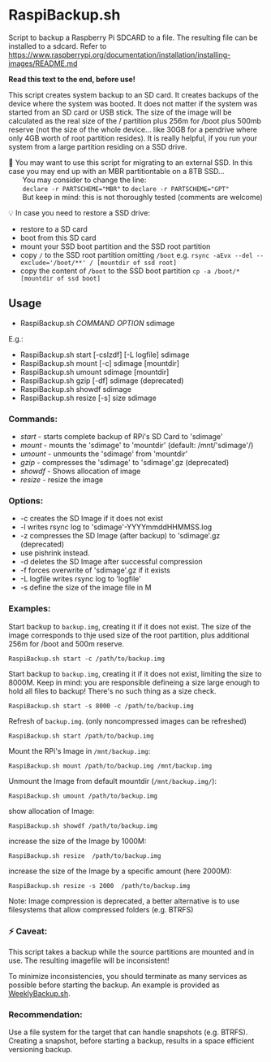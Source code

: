 # RaspiBackup.sh
Script to backup a Raspberry Pi SDCARD to a file. 
The resulting file can be installed to a sdcard. 
Refer to https://www.raspberrypi.org/documentation/installation/installing-images/README.md  

**Read this text to the end, before use!**

This script creates system backup to an SD card. It creates backups of the device where the system was booted. It does not matter if the system was started from an SD card or USB stick. The size of the image will be calculated as the real size of the / partition plus 256m for /boot plus 500mb reserve (not the size of the whole device... like 30GB for a pendrive where only 4GB worth of root partition resides). It is really helpful, if you run your system from a large partition residing on a SSD drive.

:stop_sign: You may want to use this script for migrating to an external SSD. In this case you may end up with an MBR partitiontable on a 8TB SSD...  
&nbsp;&nbsp;&nbsp;&nbsp;&nbsp;&nbsp;  You may consider to change the line:  
&nbsp;&nbsp;&nbsp;&nbsp;&nbsp;&nbsp;  ```declare -r PARTSCHEME="MBR"``` to ```declare -r PARTSCHEME="GPT"```  
&nbsp;&nbsp;&nbsp;&nbsp;&nbsp;&nbsp;  But keep in mind: this is not thoroughly tested (comments are welcome)

:bulb: In case you need to restore a SSD drive:  
- restore to a SD card 
- boot from this SD card 
- mount your SSD boot partition and the SSD root partition  
- copy ```/``` to the SSD root partition  omitting ```/boot``` e.g. ```rsync -aEvx --del --exclude='/boot/**' / [mountdir of ssd root]```  
- copy the content of ```/boot``` to the SSD boot partition ```cp -a /boot/*  [mountdir of ssd boot]```  

     
## Usage

* RaspiBackup.sh _COMMAND_ _OPTION_ sdimage

E.g.:
* RaspiBackup.sh start [-cslzdf] [-L logfile] sdimage
* RaspiBackup.sh mount [-c] sdimage [mountdir]
* RaspiBackup.sh umount sdimage [mountdir]
* RaspiBackup.sh gzip [-df] sdimage (deprecated)
* RaspiBackup.sh showdf sdimage
* RaspiBackup.sh resize [-s] size sdimage
### Commands:

* *start* - starts complete backup of RPi's SD Card to 'sdimage'
* *mount* - mounts the 'sdimage' to 'mountdir' (default: /mnt/'sdimage'/)
* *umount* - unmounts the 'sdimage' from 'mountdir'
* *gzip* - compresses the 'sdimage' to 'sdimage'.gz (deprecated)
* *showdf* - Shows allocation of image
* *resize* - resize the image
### Options:

* -c creates the SD Image if it does not exist
* -l writes rsync log to 'sdimage'-YYYYmmddHHMMSS.log
* -z compresses the SD Image (after backup) to 'sdimage'.gz (deprecated)
*    use pishrink instead.
* -d deletes the SD Image after successful compression
* -f forces overwrite of 'sdimage'.gz if it exists
* -L logfile writes rsync log to 'logfile'
* -s define the size of the image file in M

### Examples:

Start backup to `backup.img`, creating it if it does not exist. The size of the image corresponds to thje used size of the root partition, plus additional 256m for /boot and 500m reserve.
```
RaspiBackup.sh start -c /path/to/backup.img
```

Start backup to `backup.img`, creating it if it does not exist, limiting 
 the size to 8000M.
 Keep in mind: you are responsible defineing a size large enough to hold all files to backup! There's no such thing as a size check.  
```
RaspiBackup.sh start -s 8000 -c /path/to/backup.img
```

Refresh of `backup.img`. (only noncompressed images can be refreshed) 
```
RaspiBackup.sh start /path/to/backup.img
```


Mount the RPi's Image in `/mnt/backup.img`:
```
RaspiBackup.sh mount /path/to/backup.img /mnt/backup.img
```

Unmount the Image from default mountdir (`/mnt/backup.img/`):
```
RaspiBackup.sh umount /path/to/backup.img
```

show allocation of Image:
```
RaspiBackup.sh showdf /path/to/backup.img
```

increase the size of the Image by 1000M:
```
RaspiBackup.sh resize  /path/to/backup.img
```

increase the size of the Image by  a specific amount (here 2000M):
```
RaspiBackup.sh resize -s 2000  /path/to/backup.img
```

Note: Image compression is deprecated, a better alternative is to use filesystems that allow compressed folders (e.g. BTRFS)

### :zap: Caveat:

This script takes a backup while the source partitions are mounted and in use. The resulting imagefile will be inconsistent!

To minimize inconsistencies, you should terminate as many services as possible before starting the backup. An example is provided as [WeeklyBackup.sh](https://github.com/dolorosus/RaspiBackup/blob/master/WeeklyBackup.sh).

### Recommendation:

Use a file system for the target that can handle snapshots (e.g. BTRFS). 
Creating a snapshot, before starting a backup,  results in a space efficient versioning backup.




